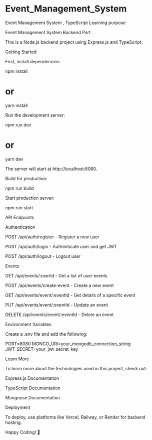 # Event_Management_System
Event Management System , TypeScript Learning purpose 

Event Management System Backend Part

This is a Node.js backend project using Express.js and TypeScript.

Getting Started

First, install dependencies:

npm install
# or
yarn install

Run the development server:

npm run dev
# or
yarn dev

The server will start at http://localhost:8080.

Build for production:

npm run build

Start production server:

npm run start

API Endpoints

Authentication

POST /api/auth/register - Register a new user

POST /api/auth/login - Authenticate user and get JWT

POST /api/auth/logout - Logout user

Events

GET /api/events/:userId - Get a list of user events

POST /api/events/create-event - Create a new event

GET /api/events/event/:eventId - Get details of a specific event

PUT /api/events/event/:eventId - Update an event

DELETE /api/events/event/:eventId - Delete an event

Environment Variables

Create a .env file and add the following:

PORT=8080
MONGO_URI=your_mongodb_connection_string
JWT_SECRET=your_jwt_secret_key

Learn More

To learn more about the technologies used in this project, check out:

Express.js Documentation

TypeScript Documentation

Mongoose Documentation

Deployment

To deploy, use platforms like Vercel, Railway, or Render for backend hosting.

Happy Coding! 🚀


